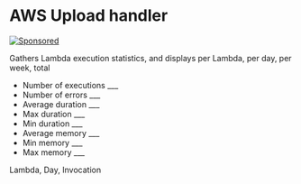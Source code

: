 # AWS Upload handler

[![Sponsored](https://img.shields.io/badge/chilicorn-sponsored-brightgreen.svg)](http://spiceprogram.org/oss-sponsorship)

Gathers Lambda execution statistics, 
and displays per Lambda, per day, per week, total

  * Number of executions ___
  * Number of errors ___
  * Average duration ___
  * Max duration ___
  * Min duration ___
  * Average memory ___
  * Min memory ___
  * Max memory ___

Lambda, Day, Invocation

